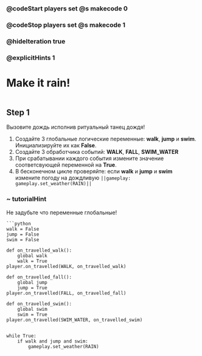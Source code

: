 ### @codeStart players set @s makecode 0
### @codeStop players set @s makecode 1

### @hideIteration true 
### @explicitHints 1


# Make it rain!

```python
```

## Step 1
Вызовите дождь исполнив ритуальный танец дождя!

1. Создайте 3 глобальные логические переменные: **walk**, **jump** и **swim**. Инициализируйте их как **False**.
2. Создайте 3 обработчика событий: **WALK**, **FALL**, **SWIM_WATER**
3. При срабатывании каждого события измените значение соответсвующей переменной на **True**.
4. В бесконечном цикле проверяйте: если **walk** и **jump** и **swim** измените погоду на дождливую ``||gameplay: gameplay.set_weather(RAIN)||``


### ~ tutorialHint
Не задубьте что переменные глобальные!


```ghost
```python
walk = False
jump = False
swim = False

def on_travelled_walk():
    global walk
    walk = True
player.on_travelled(WALK, on_travelled_walk)

def on_travelled_fall():
    global jump
    jump = True
player.on_travelled(FALL, on_travelled_fall)

def on_travelled_swim():
    global swim
    swim = True
player.on_travelled(SWIM_WATER, on_travelled_swim)


while True:
    if walk and jump and swim:
        gameplay.set_weather(RAIN)
```
